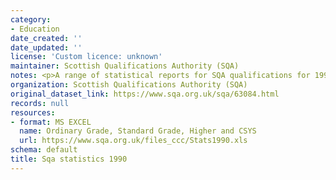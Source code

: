 ```yaml
---
category:
- Education
date_created: ''
date_updated: ''
license: 'Custom licence: unknown'
maintainer: Scottish Qualifications Authority (SQA)
notes: <p>A range of statistical reports for SQA qualifications for 1990.</p>
organization: Scottish Qualifications Authority (SQA)
original_dataset_link: https://www.sqa.org.uk/sqa/63084.html
records: null
resources:
- format: MS EXCEL
  name: Ordinary Grade, Standard Grade, Higher and CSYS
  url: https://www.sqa.org.uk/files_ccc/Stats1990.xls
schema: default
title: Sqa statistics 1990
---
```

